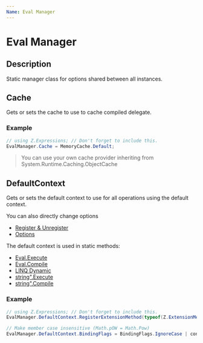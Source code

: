```yaml
---
Name: Eval Manager
---
```


# Eval Manager

## Description
Static manager class for options shared between all instances.

## Cache
Gets or sets the cache to use to cache compiled delegate.

### Example
```csharp
// using Z.Expressions; // Don't forget to include this.
EvalManager.Cache = MemoryCache.Default;
```

> You can use your own cache provider inheriting from System.Runtime.Caching.ObjectCache

## DefaultContext
Gets or sets the default context to use for all operations using the default context.

You can also directly change options
 - [Register & Unregister](register-unregister)
 - [Options](options)

The default context is used in static methods:
- [Eval.Execute](eval-execute)
- [Eval.Compile](eval-compile)
- [LINQ Dynamic](linq-dynamic)
- [string".Execute](string-extensions#stringexecute)
- [string".Compile](string-extensions#stringcompile)

### Example
```csharp
// using Z.Expressions; // Don't forget to include this.
EvalManager.DefaultContext.RegisterExtensionMethod(typeof(Z.ExtensionMethods))

// Make member case insensitive (Math.pOW = Math.Pow)
EvalManager.DefaultContext.BindingFlags = BindingFlags.IgnoreCase | context.BindingFlags
```


